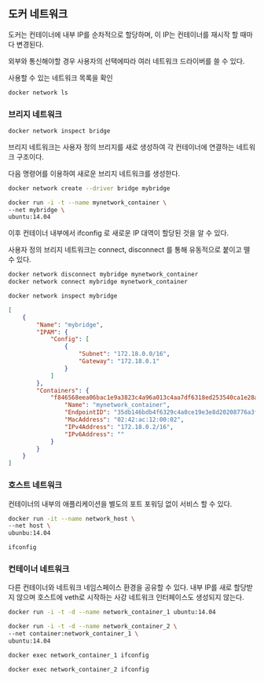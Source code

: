 ## 도커 네트워크 

도커는 컨테이너에 내부 IP를 순차적으로 할당하며, 이 IP는 컨테이너를 재시작 할 때마다 변경된다.

외부와 통신해야할 경우 사용자의 선택에따라 여러 네트워크 드라이버를 쓸 수 있다.

사용할 수 있는 네트워크 목록을 확인 

```bash
docker network ls
```

### 브리지 네트워크

```bash
docker network inspect bridge
```

브리지 네트워크는 사용자 정의 브리지를 새로 생성하여 각 컨테이너에 연결하는 네트워크 구조이다.

다음 명령어를 이용하여 새로운 브리지 네트워크를 생성한다.

```bash
docker network create --driver bridge mybridge
```

```bash
docker run -i -t --name mynetwork_container \
--net mybridge \
ubuntu:14.04
```

이후 컨테이너 내부에서 ifconfig 로 새로운 IP 대역이 할당된 것을 알 수 있다.

사용자 정의 브리지 네트워크는 connect, disconnect 를 통해 유동적으로 붙이고 뗄 수 있다.

```bash
docker network disconnect mybridge mynetwork_container
docker network connect mybridge mynetwork_container
```

```bash
docker network inspect mybridge
```

```json
[
    {
        "Name": "mybridge",
        "IPAM": {
            "Config": [
                {
                    "Subnet": "172.18.0.0/16",
                    "Gateway": "172.18.0.1"
                }
            ]
        },
        "Containers": {
            "f846568eea06bac1e9a3823c4a96a013c4aa7df6318ed253540ca1e28a434fef": {
                "Name": "mynetwork_container",
                "EndpointID": "35db146bdb4f6329c4a0ce19e3e8d20208776a3fbabf74ca19211f474e17428e",
                "MacAddress": "02:42:ac:12:00:02",
                "IPv4Address": "172.18.0.2/16",
                "IPv6Address": ""
            }
        }
    }
]
```

### 호스트 네트워크

컨테이너의 내부의 애플리케이션을 별도의 포트 포워딩 없이 서비스 할 수 있다.

```bash
docker run -it --name network_host \
--net host \
ubunbu:14.04
```
```bash
ifconfig
```

### 컨테이너 네트워크

다른 컨테이너와 네트워크 네임스페이스 환경을 공유할 수 있다.
내부 IP를 새로 할당받지 않으며 호스트에 veth로 시작하는 사강 네트워크 인터페이스도 생성되지 않는다.

```bash
docker run -i -t -d --name network_container_1 ubuntu:14.04

docker run -i -t -d --name network_container_2 \
--net container:network_container_1 \
ubuntu:14.04
```

```bash
docker exec network_container_1 ifconfig

docker exec network_container_2 ifconfig
```

